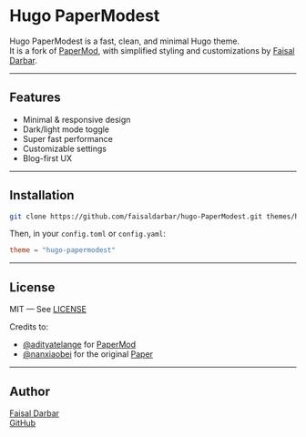# Hugo PaperModest

Hugo PaperModest is a fast, clean, and minimal Hugo theme.  
It is a fork of <a href="https://github.com/adityatelange/hugo-PaperMod" target="_blank" rel="noopener noreferrer">PaperMod</a>, with simplified styling and customizations by <a href="https://faisaldarbar.com" target="_blank" rel="noopener noreferrer">Faisal Darbar</a>.

---

## Features

- Minimal & responsive design  
- Dark/light mode toggle  
- Super fast performance  
- Customizable settings  
- Blog-first UX  

---

## Installation

```bash
git clone https://github.com/faisaldarbar/hugo-PaperModest.git themes/hugo-papermodest
```

Then, in your `config.toml` or `config.yaml`:

```toml
theme = "hugo-papermodest"
```

---

## License

MIT — See <a href="https://github.com/faisaldarbar/hugo-PaperModest/blob/master/LICENSE" target="_blank" rel="noopener noreferrer">LICENSE</a>

Credits to:
- <a href="https://github.com/adityatelange" target="_blank" rel="noopener noreferrer">@adityatelange</a> for <a href="https://github.com/adityatelange/hugo-PaperMod" target="_blank" rel="noopener noreferrer">PaperMod</a>  
- <a href="https://github.com/nanxiaobei" target="_blank" rel="noopener noreferrer">@nanxiaobei</a> for the original <a href="https://github.com/nanxiaobei/hugo-paper" target="_blank" rel="noopener noreferrer">Paper</a>

---

## Author

<a href="https://faisaldarbar.com" target="_blank" rel="noopener noreferrer">Faisal Darbar</a>  
<a href="https://github.com/faisaldarbar" target="_blank" rel="noopener noreferrer">GitHub</a>